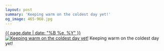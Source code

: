 ```yaml
---
layout: post
summary: 'Keeping warm on the coldest day yet!'
og_image: 465-960.jpg
---
```


<p>
  <time><a href="/465">{{ page.date | date: "%B %e, %Y" }}</a></time>
  <a href="/465"><img src="{{ site.assets_url }}/465-480.jpg" srcset="{{ site.assets_url }}/465-960.jpg 960w, {{ site.assets_url }}/465-720.jpg 720w, {{ site.assets_url }}/465-480.jpg 480w, {{ site.assets_url }}/465-240.jpg 240w" sizes="(min-width: 700px) 50vw, calc(100vw - 2rem)" alt="Keeping warm on the coldest day yet!" /></a>
  <span>Keeping warm on the coldest day yet!</span>
</p>
